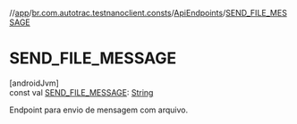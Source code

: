 //[app](../../../index.md)/[br.com.autotrac.testnanoclient.consts](../index.md)/[ApiEndpoints](index.md)/[SEND_FILE_MESSAGE](-s-e-n-d_-f-i-l-e_-m-e-s-s-a-g-e.md)

# SEND_FILE_MESSAGE

[androidJvm]\
const val [SEND_FILE_MESSAGE](-s-e-n-d_-f-i-l-e_-m-e-s-s-a-g-e.md): [String](https://kotlinlang.org/api/latest/jvm/stdlib/kotlin/-string/index.html)

Endpoint para envio de mensagem com arquivo.
